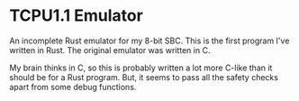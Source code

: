# TCPU1.1 Emulator

An incomplete Rust emulator for my 8-bit SBC. This is the first program I've written in Rust. The original emulator was written in C. 

My brain thinks in C, so this is probably written a lot more C-like than it should be for a Rust program. But, it seems to pass all the safety checks apart from some debug functions. 
